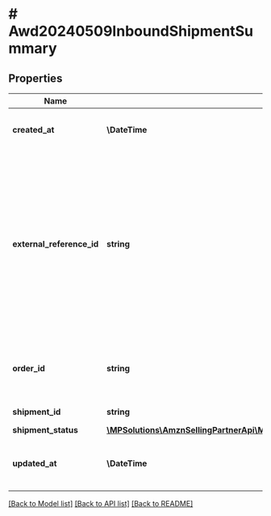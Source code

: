 # # Awd20240509InboundShipmentSummary

## Properties

Name | Type | Description | Notes
------------ | ------------- | ------------- | -------------
**created_at** | **\DateTime** | Timestamp when the shipment was created. | [optional]
**external_reference_id** | **string** | Optional client-provided reference ID that can be used to correlate this shipment with client resources. For example, to map this shipment to an internal bookkeeping order record. | [optional]
**order_id** | **string** | The AWD inbound order ID that this inbound shipment belongs to. |
**shipment_id** | **string** | A unique shipment ID. |
**shipment_status** | [**\MPSolutions\AmznSellingPartnerApi\Models\Awd20240509\Awd20240509InboundShipmentStatus**](Awd20240509InboundShipmentStatus.md) |  |
**updated_at** | **\DateTime** | Timestamp when the shipment was updated. | [optional]

[[Back to Model list]](../../README.md#models) [[Back to API list]](../../README.md#endpoints) [[Back to README]](../../README.md)
